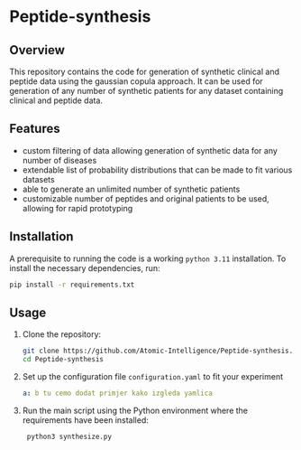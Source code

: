 # Peptide-synthesis

## Overview
This repository contains the code for generation of synthetic clinical and peptide data using
the gaussian copula approach. It can be used for generation of any number of synthetic patients
for any dataset containing clinical and peptide data.
## Features
- custom filtering of data allowing generation of synthetic data for any number of diseases
- extendable list of probability distributions that can be made to fit various datasets
- able to generate an unlimited number of synthetic patients
- customizable number of peptides and original patients to be used, allowing for rapid prototyping

## Installation

A prerequisite to running the code is a working `python 3.11` installation. To install the necessary dependencies, run:

```bash
pip install -r requirements.txt
```

## Usage

1. Clone the repository:
   ```bash
   git clone https://github.com/Atomic-Intelligence/Peptide-synthesis.git
   cd Peptide-synthesis
   ```
2. Set up the configuration file `configuration.yaml` to fit your experiment
   ```yaml
   a: b tu cemo dodat primjer kako izgleda yamlica
    ```
3. Run the main script using the Python environment where the requirements have been installed:
   ```bash
    python3 synthesize.py
   ```
